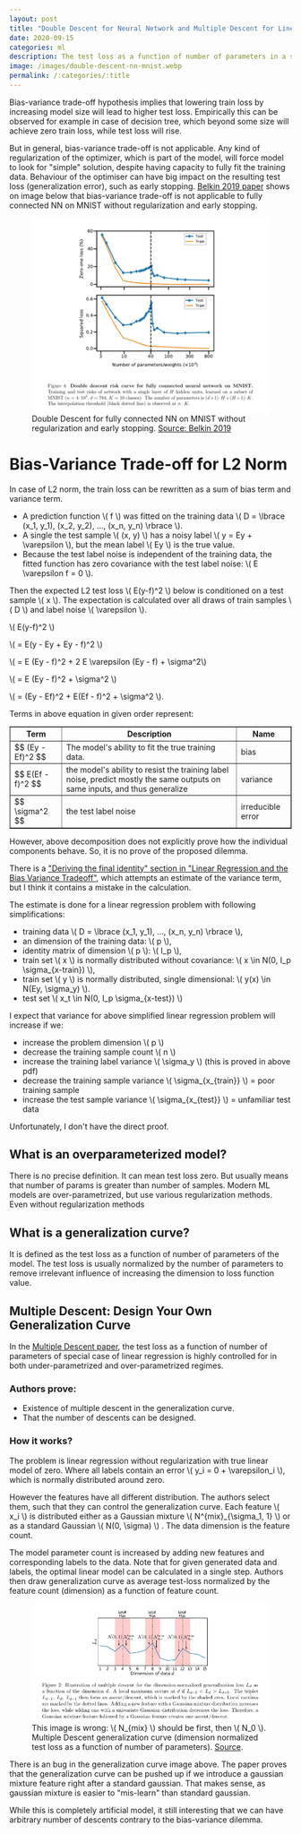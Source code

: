 ```yaml
---
layout: post
title: "Double Descent for Neural Network and Multiple Descent for Linear Regression"
date: 2020-09-15
categories: ml
description: The test loss as a function of number of parameters in a special case of linear regression can show arbitrary multiple-descent.
image: /images/double-descent-nn-mnist.webp
permalink: /:categories/:title
---
```


<script src="/js/polyfill.min.js"></script>
<script id="MathJax-script" async src="/js/tex-mml-chtml.js"></script>



Bias-variance trade-off hypothesis implies that lowering train loss by increasing model size will lead to higher test loss.
Empirically this can be observed for example in case of decision tree, which beyond some size will achieve zero train loss, while test loss will rise.

But in general, bias-variance trade-off is not applicable.
Any kind of regularization of the optimizer, which is part of the model, will force model to look for "simple" solution, despite having capacity to fully fit the training data.
Behaviour of the optimiser can have big impact on the resulting test loss (generalization error), such as early stopping.
[Belkin 2019 paper](https://arxiv.org/abs/1812.11118) shows on image below that bias-variance trade-off is not applicable to fully connected NN on MNIST without regularization and early stopping.

<figure class="figure">
    <img
        class="figure-img img-fluid rounded"
        src="/images/double-descent-nn-mnist.webp"
        alt="Double Descent for fully connected NN on MNIST."/>
    <figcaption class="figure-caption">Double Descent for fully connected NN on MNIST without regularization and early stopping. <a href="https://arxiv.org/abs/1812.11118">Source: Belkin 2019</a></figcaption>
</figure>


# Bias-Variance Trade-off for L2 Norm

In case of L2 norm, the train loss can be rewritten as a sum of bias term and variance term.

- A prediction function \\( f \\) was fitted on the training data \\( D = \lbrace (x_1, y_1), (x_2, y_2), ..., (x_n, y_n) \rbrace \\).
- A single the test sample \\( (x, y) \\) has a noisy label \\( y = Ey + \varepsilon \\), but the mean label \\( Ey \\) is the true value.
- Because the test label noise is independent of the training data, the fitted function has zero covariance with the test label noise: \\( E \varepsilon f = 0 \\).

Then the expected L2 test loss \\( E(y-f)^2 \\) below is conditioned on a test sample \\( x \\). The expectation is calculated over all draws of train samples \\( D \\) and label noise \\( \varepsilon \\).

\\( E(y-f)^2 \\)

\\( = E(y - Ey + Ey - f)^2 \\)

\\( = E (Ey - f)^2 + 2 E \varepsilon (Ey - f) + \sigma^2\\)

\\( = E (Ey - f)^2 + \sigma^2 \\)

\\( = (Ey - Ef)^2 + E(Ef - f)^2 + \sigma^2 \\).

Terms in above equation in given order represent:

<table border="1" class="dataframe">
<thead>
    <tr>
        <th scope="col">
            Term
        </th>
        <th scope="col">
            Description
        </th>
        <th scope="col">
            Name
        </th>
    </tr>
</thead>
<tbody>
    <tr>
        <td>
            $$ (Ey - Ef)^2 $$
        </td>
        <td>The model's ability to fit the true training data.</td>
        <td>bias</td>
    </tr>
    <tr>
        <td>$$ E(Ef - f)^2 $$</td>
        <td>the model's ability to resist the training label noise, predict mostly the same outputs on same inputs, and thus generalize</td>
        <td>variance</td>
    </tr>
    <tr>
        <td>$$ \sigma^2 $$</td>
        <td>the test label noise</td>
        <td>irreducible error</td>
    </tr>
</tbody>
</table>
        
However, above decomposition does not explicitly prove how the individual components behave.
So, it is no prove of the proposed dilemma.

There is a ["Deriving the final identity" section in "Linear Regression and the  Bias Variance Tradeoff"](https://people.eecs.berkeley.edu/~jegonzal/assets/slides/linear_regression.pdf),
which attempts an estimate of the variance term,
but I think it contains a mistake in the calculation.

The estimate is done for a linear regression problem with following simplifications:
- training data \\( D = \lbrace (x_1, y_1), ..., (x_n, y_n) \rbrace \\),
- an dimension of the training data: \\( p \\),
- identity matrix of dimension \\( p \\): \\( I_p \\),
- train set \\( x \\) is normally distributed without covariance: \\( x \in N(0, I_p \sigma_{x-train}) \\),
- train set \\( y \\) is normally distributed, single dimensional: \\( y(x) \in N(Ey, \sigma_y) \\).
- test set \\( x_t \in N(0, I_p \sigma_{x-test}) \\)

I expect that variance for above simplified linear regression problem will increase if we:
- increase the problem dimension \\( p \\)
- decrease the training sample count \\( n \\)
- increase the training label variance \\( \sigma_y \\) (this is proved in above pdf)
- decrease the training sample variance \\( \sigma_{x_{train}} \\) = poor training sample
- increase the test sample variance \\( \sigma_{x_{test}} \\) = unfamiliar test data

Unfortunately, I don't have the direct proof.


## What is an overparameterized model?

There is no precise definition. It can mean test loss zero. But usually means that number of params is greater than number of samples.
Modern ML models are over-parametrized, but use various regularization methods.
Even without regularization methods 

## What is a generalization curve?

It is defined as the test loss as a function of number of parameters of the model.
The test loss is usually normalized by the number of parameters to remove irrelevant influence of increasing the dimension to loss function value.

##  Multiple Descent: Design Your Own Generalization Curve

In the [Multiple Descent paper](https://arxiv.org/abs/2008.01036), the test loss as a function of number of parameters of special case of linear regression is highly controlled for in both under-parametrized and over-parametrized regimes.

### Authors prove:
- Existence of multiple descent in the generalization curve.
- That the number of descents can be designed.

### How it works?

The problem is linear regression without regularization with true linear model of zero.
Where all labels contain an error \\( y_i = 0 + \varepsilon_i \\), which is normally distributed around zero.

However the features have all different distribution.
The authors select them, such that they can control the generalization curve.
Each feature \\( x_i \\) is distributed either as a Gaussian mixture \\( N^{mix}_{\sigma_1, 1} \\) or as a standard Gaussian \\( N(0, \sigma) \\) .
The data dimension is the feature count.

The model parameter count is increased by adding new features and corresponding labels to the data.
Note that for given generated data and labels, the optimal linear model can be calculated in a single step.
Authors then draw generalization curve as average test-loss normalized by the feature count (dimension) as a function of feature count.

<figure class="figure">
    <img
        class="figure-img img-fluid rounded"
        src="/images/double-descent-generalization-curve.webp"
        alt="Double Descent for fully connected NN on MNIST."/>
    <figcaption class="figure-caption">This image is wrong: \( N_{mix} \) should be first, then \( N_0 \). Multiple Descent generalization curve (dimension normalized test loss as a function of number of parameters). <a href="https://arxiv.org/abs/2008.01036">Source</a>.</figcaption>
</figure>

There is an bug in the generalization curve image above.
The paper proves that the generalization curve can be pushed up if we introduce a gaussian mixture feature right after a standard gaussian.
That makes sense, as gaussian mixture is easier to "mis-learn" than standard gaussian.

While this is completely artificial model, it still interesting that we can have arbitrary number of descents contrary to the bias-variance dilemma.
